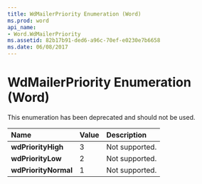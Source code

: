 ```yaml
---
title: WdMailerPriority Enumeration (Word)
ms.prod: word
api_name:
- Word.WdMailerPriority
ms.assetid: 82b17b91-ded6-a96c-70ef-e0230e7b6658
ms.date: 06/08/2017
---
```



# WdMailerPriority Enumeration (Word)

This enumeration has been deprecated and should not be used.



|**Name**|**Value**|**Description**|
|:-----|:-----|:-----|
| **wdPriorityHigh**|3|Not supported.|
| **wdPriorityLow**|2|Not supported.|
| **wdPriorityNormal**|1|Not supported.|

